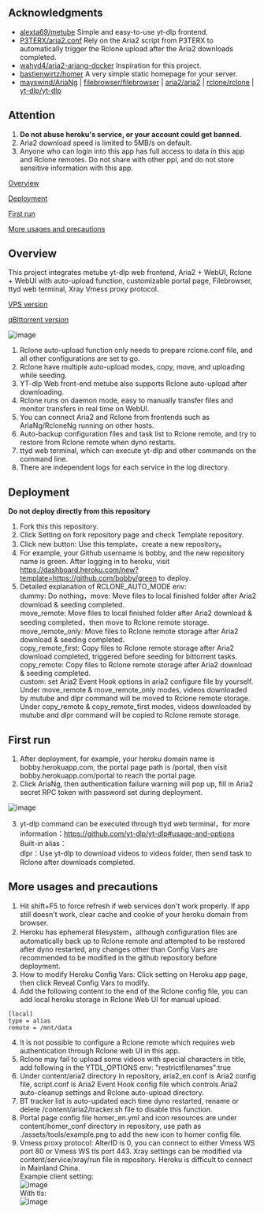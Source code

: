 ## Acknowledgments
- [alexta69/metube](https://github.com/alexta69/metube)  Simple and easy-to-use yt-dlp frontend.
- [P3TERX/aria2.conf](https://github.com/P3TERX/aria2.conf)  Rely on the Aria2 script from P3TERX to automatically trigger the Rclone upload after the Aria2 downloads completed.
- [wahyd4/aria2-ariang-docker](https://github.com/wahyd4/aria2-ariang-docker)  Inspiration for this project.
- [bastienwirtz/homer](https://github.com/bastienwirtz/homer)  A very simple static homepage for your server.
- [mayswind/AriaNg](https://github.com/mayswind/AriaNg) | [filebrowser/filebrowser](https://github.com/filebrowser/filebrowser) | [aria2/aria2](https://github.com/aria2/aria2) | [rclone/rclone](https://github.com/rclone/rclone) | [yt-dlp/yt-dlp](https://github.com/yt-dlp/yt-dlp)
## Attention
 1. **Do not abuse heroku's service, or your account could get banned.**
 2. Aria2 download speed is limited to 5MB/s on default.
 3. Anyone who can login into this app has full access to data in this app and Rclone remotes. Do not share with other ppl, and do not store sensitive information with this app.

[Overview](#Overview) 

[Deployment](#Deployment) 

[First run](#first)  

[More usages and precautions](#more)  

## <a id="Overview"></a>Overview
This project integrates metube yt-dlp web frontend, Aria2 + WebUI, Rclone + WebUI with auto-upload function, customizable portal page, Filebrowser, ttyd web terminal, Xray Vmess proxy protocol.

[VPS version](https://github.com/wy580477/Aria2-AIO-Container)

[qBittorrent version](https://github.com/wy580477/qBit-to-Rclone-on-Heroku)

![image](https://user-images.githubusercontent.com/98247050/165098261-7290ff50-ec0f-47ac-b8ec-7fe09f468a0e.png)

 1. Rclone auto-upload function only needs to prepare rclone.conf file, and all other configurations are set to go.
 2. Rclone have multiple auto-upload modes, copy, move, and uploading while seeding.
 3. YT-dlp Web front-end metube also supports Rclone auto-upload after downloading.
 4. Rclone runs on daemon mode, easy to manually transfer files and monitor transfers in real time on WebUI.
 5. You can connect Aria2 and Rclone from frontends such as AriaNg/RcloneNg running on other hosts.
 6. Auto-backup configuration files and task list to Rclone remote, and try to restore from Rclone remote when dyno restarts.
 7. ttyd web terminal, which can execute yt-dlp and other commands on the command line.
 8. There are independent logs for each service in the log directory.

## <a id="Deployment"></a>Deployment

 **Do not deploy directly from this repository**  
 
 1. Fork this this repository.
 2. Click Setting on fork repository page and check Template repository.
 3. Click new button: Use this template，create a new repository。
 4. For example, your Github username is bobby, and the new repository name is green. After logging in to heroku, visit https://dashboard.heroku.com/new?template=https://github.com/bobby/green to deploy.
 5. Detailed explanation of RCLONE_AUTO_MODE env:   
    dummy: Do nothing，move: Move files to local finished folder after Aria2 download & seeding completed.  
    move_remote: Move files to local finished folder after Aria2 download & seeding completed，then move to Rclone remote storage.  
    move_remote_only: Move files to Rclone remote storage after Aria2 download & seeding completed.  
    copy_remote_first: Copy files to Rclone remote storage after Aria2 download completed, triggered before seeding for bittorrent tasks.  
    copy_remote: Copy files to Rclone remote storage after Aria2 download & seeding completed.  
    custom: set Aria2 Event Hook options in aria2 configure file by yourself.     
    Under move_remote & move_remote_only modes, videos downloaded by mutube and dlpr command will be moved to Rclone remote storage.  
    Under copy_remote & copy_remote_first modes, videos downloaded by mutube and dlpr command will be copied to Rclone remote storage.  
 
## <a id="first"></a>First run
 1. After deployment, for example, your heroku domain name is bobby.herokuapp.com, the portal page path is /portal, then visit bobby.herokuapp.com/portal to reach the portal page.
 2. Click AriaNg, then authentication failure warning will pop up, fill in Aria2 secret RPC token with password set during deployment.  

![image](https://user-images.githubusercontent.com/98247050/165651080-b1b79ba6-7cc0-4c7c-b65b-fbc4256f59f9.png)  

 3. yt-dlp command can be executed through ttyd web terminal，for more information：https://github.com/yt-dlp/yt-dlp#usage-and-options  
    Built-in alias：  
    dlpr：Use yt-dlp to download videos to videos folder, then send task to Rclone after downloads completed. 
## <a id="more"></a>More usages and precautions
 1. Hit shift+F5 to force refresh if web services don't work properly. If app still doesn't work, clear cache and cookie of your heroku domain from browser.
 2. Heroku has ephemeral filesystem，although configuration files are automatically back up to Rclone remote and attempted to be restored after dyno restarted, any changes other than Config Vars are recommended to be modified in the github repository before deployment.
 3. How to modify Heroku Config Vars: Click setting on Heroku app page, then click Reveal Config Vars to modify.
 4. Add the following content to the end of the Rclone config file, you can add local heroku storage in Rclone Web UI for manual upload.
```
[local]
type = alias
remote = /mnt/data
```
 4. It is not possible to configure a Rclone remote which requires web authentication through Rclone web UI in this app.
 5. Rclone may fail to upload some videos with special characters in title, add following in the YTDL_OPTIONS env: "restrictfilenames":true
 6. Under content/aria2 directory in repository, aria2_en.conf is Aria2 config file, script.conf is Aria2 Event Hook config file which controls Aria2 auto-cleanup settings and Rclone auto-upload directory.
 7. BT tracker list is auto-updated each time dyno restarted, rename or delete /content/aria2/tracker.sh file to disable this function.
 8. Portal page config file homer_en.yml and icon resources are under content/homer_conf directory in repository, use path as ./assets/tools/example.png to add the new icon to homer config file.
 9. Vmess proxy protocol: AlterID is 0, you can connect to either Vmess WS port 80 or Vmess WS tls port 443. Xray settings can be modified via content/service/xray/run file in repository. Heroku is difficult to connect in Mainland China.     
   Example client setting:   
   ![image](https://user-images.githubusercontent.com/98247050/165655041-9fe1bada-be23-48f1-bcb3-57288e998035.png)    
   With tls:   
   ![image](https://user-images.githubusercontent.com/98247050/165655141-76846405-595d-4197-b020-e29d71e1f12c.png)


